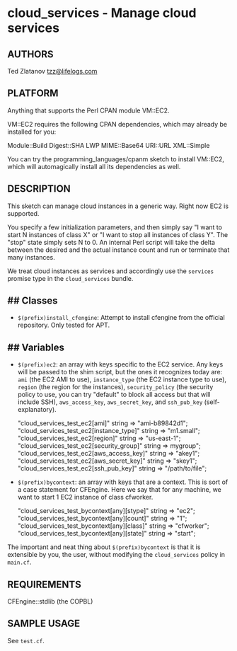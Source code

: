 # cloud_services - Manage cloud services

## AUTHORS
Ted Zlatanov <tzz@lifelogs.com>

## PLATFORM

Anything that supports the Perl CPAN module VM::EC2.

VM::EC2 requires the following CPAN dependencies, which may already be
installed for you:

Module::Build
Digest::SHA
LWP
MIME::Base64
URI::URL
XML::Simple

You can try the programming_languages/cpanm sketch to install VM::EC2,
which will automagically install all its dependencies as well.

## DESCRIPTION

This sketch can manage cloud instances in a generic way.  Right now EC2 is supported.

You specify a few initialization parameters, and then simply say 
"I want to start N instances of class X" or "I want to stop all instances
of class Y".  The "stop" state simply sets N to 0.  An internal Perl
script will take the delta between the desired and the actual instance
count and run or terminate that many instances.

We treat cloud instances as services and accordingly use the
`services` promise type in the `cloud_services` bundle.

## ## Classes

* `$(prefix)install_cfengine`: Attempt to install cfengine from the
  official repository.  Only tested for APT.

## ## Variables

* `$(prefix)ec2`: an array with keys specific to the EC2 service.  Any
  keys will be passed to the shim script, but the ones it recognizes
  today are: `ami` (the EC2 AMI to use), `instance_type` (the EC2
  instance type to use), `region` (the region for the instances),
  `security_policy` (the security policy to use, you can try "default"
  to block all access but that will include SSH), `aws_access_key`,
  `aws_secret_key`, and `ssh_pub_key` (self-explanatory).

    "cloud_services_test_ec2[ami]" string => "ami-b89842d1";
    "cloud_services_test_ec2[instance_type]" string => "m1.small";
    "cloud_services_test_ec2[region]" string => "us-east-1";
    "cloud_services_test_ec2[security_group]" string => mygroup";
    "cloud_services_test_ec2[aws_access_key]" string => "akey1";
    "cloud_services_test_ec2[aws_secret_key]" string => "skey1";
    "cloud_services_test_ec2[ssh_pub_key]" string => "/path/to/file";

* `$(prefix)bycontext`: an array with keys that are a context.  This is
  sort of a case statement for CFEngine.  Here we say that for any
  machine, we want to start 1 EC2 instance of class cfworker.
  
    "cloud_services_test_bycontext[any][stype]" string => "ec2";
    "cloud_services_test_bycontext[any][count]" string => "1";
    "cloud_services_test_bycontext[any][class]" string => "cfworker";
    "cloud_services_test_bycontext[any][state]" string => "start";

The important and neat thing about `$(prefix)bycontext` is that it is
extensible by you, the user, without modifying the `cloud_services` policy
in `main.cf`.

## REQUIREMENTS

CFEngine::stdlib (the COPBL)

## SAMPLE USAGE

See `test.cf`.
